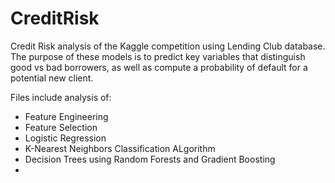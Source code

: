 # CreditRisk

Credit Risk analysis of the Kaggle competition using Lending Club database.
The purpose of these models is to predict key variables that distinguish good vs bad borrowers, as well as compute a probability of default for a potential new client.

Files include analysis of:
- Feature Engineering
- Feature Selection
- Logistic Regression
- K-Nearest Neighbors Classification ALgorithm
- Decision Trees using Random Forests and Gradient Boosting
- 
